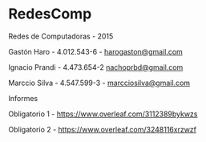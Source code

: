 # RedesComp
Redes de Computadoras - 2015

Gastón Haro - 4.012.543-6 - harogaston@gmail.com

Ignacio Prandi - 4.473.654-2 nachoprbd@gmail.com

Marccio Silva - 4.547.599-3 - marcciosilva@gmail.com

Informes

Obligatorio 1 - https://www.overleaf.com/3112389bykwzs

Obligatorio 2 - https://www.overleaf.com/3248116xrzwzf